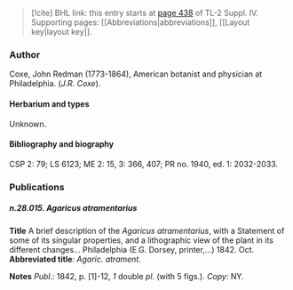 > [!cite] BHL link: this entry starts at [page 438](https://www.biodiversitylibrary.org/item/103860#page/448/mode/1up) of TL-2 Suppl. IV.
> Supporting pages: [[Abbreviations|abbreviations]], [[Layout key|layout key]].

### Author

Coxe, John Redman (1773-1864), American botanist and physician at Philadelphia. (*J.R. Coxe*).

#### Herbarium and types

Unknown.

#### Bibliography and biography

CSP 2: 79; LS 6123; ME 2: 15, 3: 366, 407; PR no. 1940, ed. 1: 2032-2033.

### Publications

##### n.28.015. Agaricus atramentarius

**Title**
A brief description of the *Agaricus atramentarius*, with a Statement of some of its singular properties, and a lithographic view of the plant in its different changes... Philadelphia (E.G. Dorsey, printer,...) 1842. Oct.
**Abbreviated title**: *Agaric. atrament.*

**Notes**
*Publ*.: 1842, p. \[1\]-12, *1* double *pl*. (with 5 figs.). *Copy*: NY.

